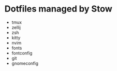 # Dotfiles managed by Stow

* tmux
* zellij
* zsh
* kitty
* nvim
* fonts
* fontconfig
* git
* gnomeconfig
